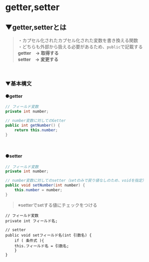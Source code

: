 # getter,setter

## ▼getter,setterとは
>・カプセル化されたカプセル化された変数を書き換える関数<br>
>・どちらも外部から扱える必要があるため、`public`で記載する<br>
> **getter　→ 取得する**<br>
> **setter　→ 変更する**<br>
<br>

### ▼基本構文
#### ●getter
```java
// フィールド変数
private int number;

// number変数に対してのGetter
public int getNumber() {
    return this.number;
}
```
<br>

#### ●setter
```java
// フィールド変数
private int number;

// number変数に対してのsetter（setのみで戻り値なしのため、voidを指定）
public void setNumber(int number) {
    this.number = number;
}
```
>※setterでsetする値にチェックをつける<br>
```
// フィールド変数
private int フィールド名;

// setter
public void setフィールド名(int 引数名) {
    if ( 条件式 ){
    this.フィールド名 = 引数名;
    }
}
```
<br>
